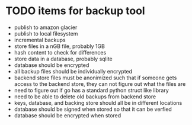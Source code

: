 # TODO items for backup tool
* publish to amazon glacier
* publish to local filesystem
* incremental backups
* store files in a nGB file, probably 1GB
* hash content to check for differences
* store data in a database, probably sqlite
* database should be encrypted
* all backup files should be individually encrypted
* backend store files must be anonimized such that if someone gets access to the backend store, they can not figure out what the files are
* need to figure out if go has a standard python struct like library
* need to be able to delete old backups from backend store
* keys, database, and backing store should all be in different locations
* database should be signed when stored so that it can be verfied
* database should be encrypted when stored
